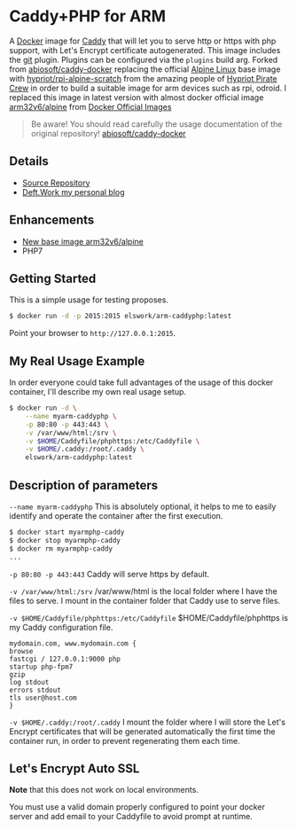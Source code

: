 # Caddy+PHP for ARM

A [Docker](http://docker.com) image for [Caddy](http://caddyserver.com) that will let you to serve http or https with php support, with Let's Encrypt certificate autogenerated. This image includes the [git](http://caddyserver.com/docs/git) plugin. Plugins can be configured via the `plugins` build arg. Forked from [abiosoft/caddy-docker](https://github.com/abiosoft/caddy-docker) replacing the official [Alpine Linux](https://alpinelinux.org) base image with [hypriot/rpi-alpine-scratch](https://github.com/hypriot/rpi-alpine-scratch) from the amazing people of [Hypriot Pirate Crew](http://blog.hypriot.com/) in order to build a suitable image for arm devices such as rpi, odroid. I replaced this image in latest version with almost docker official image [arm32v6/alpine](https://hub.docker.com/r/arm32v6/alpine/) from [Docker Official Images](https://github.com/docker-library/official-images#architectures-other-than-amd64)


> Be aware! You should read carefully the usage documentation of the original repository! [abiosoft/caddy-docker](https://github.com/abiosoft/caddy-docker)

## Details
- [Source Repository](https://github.com/DeftWork/caddyphp-docker)
- [Deft.Work my personal blog](http://deft.work)

## Enhancements
- [New base image arm32v6/alpine](https://hub.docker.com/r/arm32v6/alpine/)
- PHP7

## Getting Started

This is a simple usage for testing proposes.

```sh
$ docker run -d -p 2015:2015 elswork/arm-caddyphp:latest
```

Point your browser to `http://127.0.0.1:2015`.

## My Real Usage Example

In order everyone could take full advantages of the usage of this docker container, I'll describe my own real usage setup.
```sh
$ docker run -d \
    --name myarm-caddyphp \
    -p 80:80 -p 443:443 \
    -v /var/www/html:/srv \
    -v $HOME/Caddyfile/phphttps:/etc/Caddyfile \
    -v $HOME/.caddy:/root/.caddy \
    elswork/arm-caddyphp:latest
```

## Description of parameters

`--name myarm-caddyphp` This is absolutely optional, it helps to me to easily identify and operate the container after the first execution.
```sh
$ docker start myarmphp-caddy
$ docker stop myarmphp-caddy
$ docker rm myarmphp-caddy
...
```
`-p 80:80 -p 443:443` Caddy will serve https by default.

`-v /var/www/html:/srv` /var/www/html is the local folder where I have the files to serve. I mount in the container folder that Caddy use to serve files.

`-v $HOME/Caddyfile/phphttps:/etc/Caddyfile` $HOME/Caddyfile/phphttps is my Caddy configuration file. 
```
mydomain.com, www.mydomain.com {
browse
fastcgi / 127.0.0.1:9000 php
startup php-fpm7
gzip
log stdout
errors stdout
tls user@host.com
}
```

`-v $HOME/.caddy:/root/.caddy` I mount the folder where I will store the Let's Encrypt certificates that will be generated automatically the first time the container run, in order to prevent regenerating them each time.

## Let's Encrypt Auto SSL
**Note** that this does not work on local environments.

You must use a valid domain properly configured to point your docker server and add email to your Caddyfile to avoid prompt at runtime.

